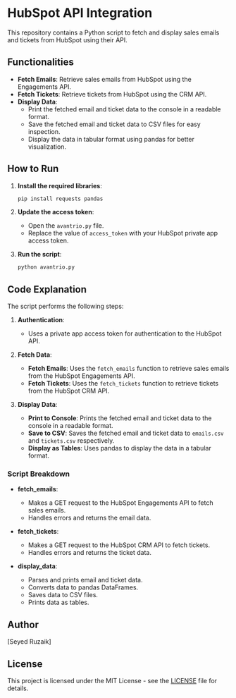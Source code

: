 # HubSpot API Integration

This repository contains a Python script to fetch and display sales emails and tickets from HubSpot using their API.

## Functionalities

- **Fetch Emails**: Retrieve sales emails from HubSpot using the Engagements API.
- **Fetch Tickets**: Retrieve tickets from HubSpot using the CRM API.
- **Display Data**:
  - Print the fetched email and ticket data to the console in a readable format.
  - Save the fetched email and ticket data to CSV files for easy inspection.
  - Display the data in tabular format using pandas for better visualization.

## How to Run

1. **Install the required libraries**:
    ```sh
    pip install requests pandas
    ```

2. **Update the access token**:
    - Open the `avantrio.py` file.
    - Replace the value of `access_token` with your HubSpot private app access token.

3. **Run the script**:
    ```sh
    python avantrio.py
    ```

## Code Explanation

The script performs the following steps:

1. **Authentication**:
    - Uses a private app access token for authentication to the HubSpot API.

2. **Fetch Data**:
    - **Fetch Emails**: Uses the `fetch_emails` function to retrieve sales emails from the HubSpot Engagements API.
    - **Fetch Tickets**: Uses the `fetch_tickets` function to retrieve tickets from the HubSpot CRM API.

3. **Display Data**:
    - **Print to Console**: Prints the fetched email and ticket data to the console in a readable format.
    - **Save to CSV**: Saves the fetched email and ticket data to `emails.csv` and `tickets.csv` respectively.
    - **Display as Tables**: Uses pandas to display the data in a tabular format.

### Script Breakdown

- **fetch_emails**: 
    - Makes a GET request to the HubSpot Engagements API to fetch sales emails.
    - Handles errors and returns the email data.

- **fetch_tickets**: 
    - Makes a GET request to the HubSpot CRM API to fetch tickets.
    - Handles errors and returns the ticket data.

- **display_data**: 
    - Parses and prints email and ticket data.
    - Converts data to pandas DataFrames.
    - Saves data to CSV files.
    - Prints data as tables.

## Author

[Seyed Ruzaik]

## License

This project is licensed under the MIT License - see the [LICENSE](LICENSE) file for details.
